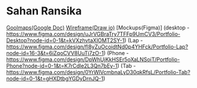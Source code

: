 # Sahan Ransika

[Goolmaps(Google Doc)](https://www.gloomaps.com/c93RYteQky)
[Wireframe(Draw io)](https://drive.google.com/file/d/1oMHvooQQTEcxxRApmMwCrWQlCQl4QG7q/view?usp=sharing)
[Mockups(Figma)]
(desktop - https://www.figma.com/design/uJrVGBraTry7TFFp9UmCV3/Portfolio-Desktop?node-id=0-1&t=kVXzhvtaXlOMT2SY-1)
(Lap - https://www.figma.com/design/fl8yZuOcoidtNd0p4YHFck/Portfolio-Lap?node-id=16-3&t=6iZqoCVV8UuTj7zO-1)
(Phone - https://www.figma.com/design/DpWhUjKkHSEr5oXaLNSoiT/Portfolio-Phone?node-id=0-1&t=K7rCdle2L3Qn7bEy-1)
(Tab - https://www.figma.com/design/0YrWlVcmbnaLyD30qkRfsL/Portfolio-Tab?node-id=0-1&t=gHXDtbgYGDyDrnJQ-1)